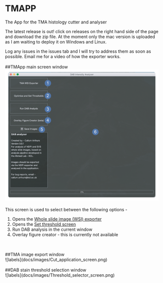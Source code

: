 # TMAPP
The App for the TMA histology cutter and analyser

The latest release is out! click on releases on the right hand side of the page and download the zip file. 
At the moment only the mac version is uploaded as I am waiting to deploy it on Windows and Linux. 

Log any issues in the issues tab and I will try to address them as soon as possible. 
Email me for a video of how the exporter works.
<br><br>
##TMApp main screen window
![labels](docs/images/TMAPP_main_screen.png) <br>
<br>
This screen is used to select between the following options - 
1. Opens the [Whole slide image (WSI) exporter](#tma-image-export-window)
2. Opens the [Set threshold screen](#dab-stain-threshold-selection-window)
3. Run DAB analysis in the current window
4. Overlay figure creator - this is currently not available
<br>
<br>
##TMA image export window<br>
![labels](docs/images/Cut_application_screen.png) <br>
<br>
##DAB stain threshold selection window<br>
![labels](docs/images/Threshold_selector_screen.png) <br>
